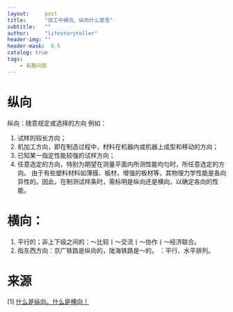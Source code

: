 ```yaml
---
layout:     post
title:      "加工中横向、纵向什么意思"
subtitle:   ""
author:     "lifestoryteller"
header-img: ""
header-mask:  0.5
catalog: true
tags:
    - 有趣问题
---
```


# 纵向
纵向：随意规定或选择的方向
例如：
1. 试样的较长方向；
2. 机加工方向，即在制造过程中，材料在机器内或机器上成型和移动的方向；
3. 已知某一指定性能较强的试样方向；
4. 任意选定的方向，特别为期望在测量平面内所测性能均匀时，所任意选定的方向。
   由于有些塑料材料如薄膜、板材，增强的板材等，其物理力学性能是各向异性的。因此，在制测试样条时，需标明是纵向还是横向，以确定各向的性能。 

# 横向：
1. 平行的；非上下级之间的：～比较丨～交流丨～协作丨～经济联合。
2. 指东西方向：京广铁路是纵向的，陇海铁路是～的。 ：平行、水平排列。

# 来源
[1] [什么是纵向。什么是横向！](https://zhidao.baidu.com/question/604329918.html)
